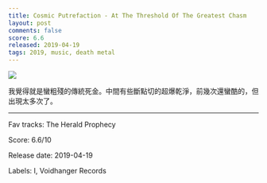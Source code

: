 ```yaml
---
title: Cosmic Putrefaction - At The Threshold Of The Greatest Chasm
layout: post
comments: false
score: 6.6
released: 2019-04-19
tags: 2019, music, death metal
---
```


![](https://i.discogs.com/coXjk3S0DTKiTe7oGf9bVH2vJch0UcgU-tOv3wAPCFM/rs:fit/g:sm/q:90/h:600/w:600/czM6Ly9kaXNjb2dz/LWRhdGFiYXNlLWlt/YWdlcy9SLTEzNTE1/NjQxLTE1NjM0MDEy/NzUtODU2My5qcGVn.jpeg)

我覺得就是蠻粗殘的傳統死金。中間有些斷點切的超爆乾淨，前幾次還蠻酷的，但出現太多次了。

---

Fav tracks: The Herald Prophecy

Score: 6.6/10

Release date: 2019-04-19

Labels: I, Voidhanger Records


